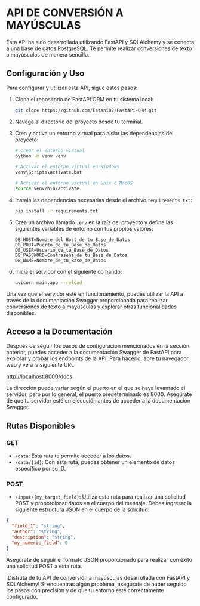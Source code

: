 # API DE CONVERSIÓN A MAYÚSCULAS

Esta API ha sido desarrollada utilizando FastAPI y SQLAlchemy y se conecta a una base de datos PostgreSQL. Te permite realizar conversiones de texto a mayúsculas de manera sencilla.

## Configuración y Uso

Para configurar y utilizar esta API, sigue estos pasos:

1. Clona el repositorio de FastAPI ORM en tu sistema local:

   ```bash
   git clone https://github.com/Estani02/FastAPi-ORM.git
   ```

2. Navega al directorio del proyecto desde tu terminal.

3. Crea y activa un entorno virtual para aislar las dependencias del proyecto:

   ```bash
   # Crear el entorno virtual
   python -m venv venv

   # Activar el entorno virtual en Windows
   venv\Scripts\activate.bat

   # Activar el entorno virtual en Unix o MacOS
   source venv/bin/activate
   ```

4. Instala las dependencias necesarias desde el archivo `requirements.txt`:

   ```bash
   pip install -r requirements.txt
   ```

5. Crea un archivo llamado `.env` en la raíz del proyecto y define las siguientes variables de entorno con tus propios valores:

   ```plaintext
   DB_HOST=Nombre_del_Host_de_tu_Base_de_Datos
   DB_PORT=Puerto_de_tu_Base_de_Datos
   DB_USER=Usuario_de_tu_Base_de_Datos
   DB_PASSWORD=Contraseña_de_tu_Base_de_Datos
   DB_NAME=Nombre_de_tu_Base_de_Datos
   ```

6. Inicia el servidor con el siguiente comando:

   ```bash
   uvicorn main:app --reload
   ```

Una vez que el servidor esté en funcionamiento, puedes utilizar la API a través de la documentación Swagger proporcionada para realizar conversiones de texto a mayúsculas y explorar otras funcionalidades disponibles.

## Acceso a la Documentación

Después de seguir los pasos de configuración mencionados en la sección anterior, puedes acceder a la documentación Swagger de FastAPI para explorar y probar los endpoints de la API. Para hacerlo, abre tu navegador web y ve a la siguiente URL:

[http://localhost:8000/docs](http://localhost:8000/docs)

La dirección puede variar según el puerto en el que se haya levantado el servidor, pero por lo general, el puerto predeterminado es 8000. Asegúrate de que tu servidor esté en ejecución antes de acceder a la documentación Swagger.

## Rutas Disponibles

### GET

- `/data`: Esta ruta te permite acceder a los datos.
- `/data/{id}`: Con esta ruta, puedes obtener un elemento de datos específico por su ID.

### POST

- `/input/{my_target_field}`: Utiliza esta ruta para realizar una solicitud POST y proporcionar datos en el cuerpo del mensaje. Debes ingresar la siguiente estructura JSON en el cuerpo de la solicitud:

```json
{
  "field_1": "string",
  "author": "string",
  "description": "string",
  "my_numeric_field": 0
}
```

Asegúrate de seguir el formato JSON proporcionado para realizar con éxito una solicitud POST a esta ruta.

¡Disfruta de tu API de conversión a mayúsculas desarrollada con FastAPI y SQLAlchemy! Si encuentras algún problema, asegúrate de haber seguido los pasos con precisión y de que tu entorno esté correctamente configurado.